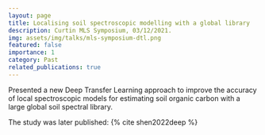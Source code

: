 ```yaml
---
layout: page
title: Localising soil spectroscopic modelling with a global library
description: Curtin MLS Symposium, 03/12/2021.
img: assets/img/talks/mls-symposium-dtl.png
featured: false
importance: 1
category: Past
related_publications: true
---
```


Presented a new Deep Transfer Learning approach to improve the accuracy of local spectroscopic models for estimating soil organic carbon with a large global soil spectral library.

The study was later published: {% cite shen2022deep %}
